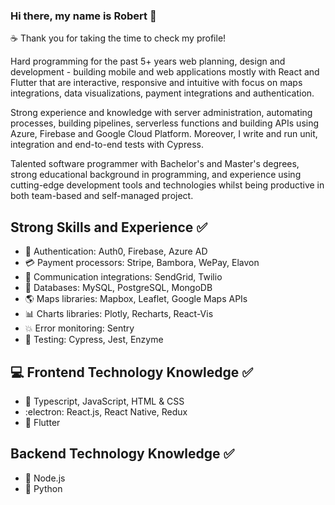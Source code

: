 ### Hi there, my name is Robert 👋

:coffee: Thank you for taking the time to check my profile! 

Hard programming for the past 5+ years web planning, design and development - building mobile and web applications mostly with React and Flutter that are interactive, responsive and intuitive with focus on maps integrations, data visualizations, payment integrations and authentication.

Strong experience and knowledge with server administration, automating processes, building pipelines, serverless functions and building APIs using Azure, Firebase and Google Cloud Platform. Moreover, I write and run unit, integration and end-to-end tests with Cypress.

Talented software programmer with Bachelor's and Master's degrees, strong educational background in programming, and experience using cutting-edge development tools and technologies whilst being productive in both team-based and self-managed project.

## Strong Skills and Experience :white_check_mark:
- :closed_lock_with_key: Authentication: Auth0, Firebase, Azure AD
- :credit_card: Payment processors: Stripe, Bambora, WePay, Elavon
- 💬 Communication integrations: SendGrid, Twilio 
- :floppy_disk: Databases: MySQL, PostgreSQL, MongoDB
- :earth_americas: Maps libraries: Mapbox, Leaflet, Google Maps APIs
- :bar_chart: Charts libraries: Plotly, Recharts, React-Vis
- :collision: Error monitoring: Sentry
- :construction_worker: Testing: Cypress, Jest, Enzyme

## :computer: Frontend Technology Knowledge :white_check_mark:
- :scroll: Typescript, JavaScript, HTML & CSS
- :electron: React.js, React Native, Redux
- :dart: Flutter

## Backend Technology Knowledge :white_check_mark:
- :green_book: Node.js
- :snake: Python

<!--
**Robert-OP/robert-op** is a ✨ _special_ ✨ repository because its `README.md` (this file) appears on your GitHub profile.

Here are some ideas to get you started:

- 🔭 I’m currently working on ...
- 🌱 I’m currently learning ...
- 👯 I’m looking to collaborate on ...
- 🤔 I’m looking for help with ...
- 💬 Ask me about ...
- 📫 How to reach me: ...
- 😄 Pronouns: ...
- ⚡ Fun fact: ...
-->
